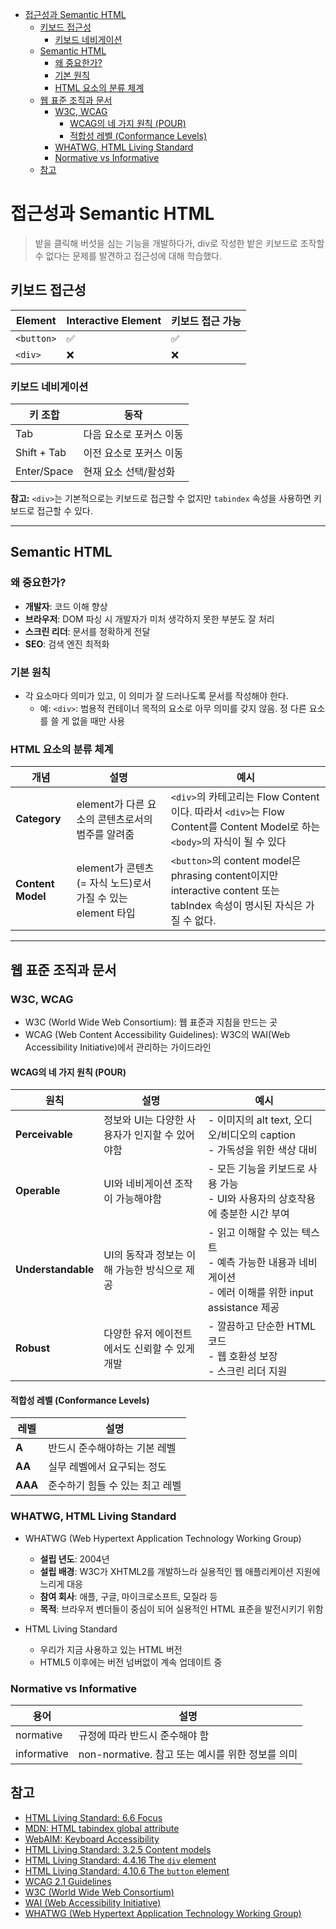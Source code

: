 - [접근성과 Semantic HTML](#접근성과-semantic-html)
  - [키보드 접근성](#키보드-접근성)
    - [키보드 네비게이션](#키보드-네비게이션)
  - [Semantic HTML](#semantic-html)
    - [왜 중요한가?](#왜-중요한가)
    - [기본 원칙](#기본-원칙)
    - [HTML 요소의 분류 체계](#html-요소의-분류-체계)
  - [웹 표준 조직과 문서](#웹-표준-조직과-문서)
    - [W3C, WCAG](#w3c-wcag)
      - [WCAG의 네 가지 원칙 (POUR)](#wcag의-네-가지-원칙-pour)
      - [적합성 레벨 (Conformance Levels)](#적합성-레벨-conformance-levels)
    - [WHATWG, HTML Living Standard](#whatwg-html-living-standard)
    - [Normative vs Informative](#normative-vs-informative)
  - [참고](#참고)

# 접근성과 Semantic HTML

> 밭을 클릭해 버섯을 심는 기능을 개발하다가, div로 작성한 밭은 키보드로 조작할 수 없다는 문제를 발견하고 접근성에 대해 학습했다.

## 키보드 접근성

| Element    | Interactive Element | 키보드 접근 가능 |
| ---------- | ------------------- | ---------------- |
| `<button>` | ✅                  | ✅               |
| `<div>`    | ❌                  | ❌               |

### 키보드 네비게이션

| 키 조합     | 동작                    |
| ----------- | ----------------------- |
| Tab         | 다음 요소로 포커스 이동 |
| Shift + Tab | 이전 요소로 포커스 이동 |
| Enter/Space | 현재 요소 선택/활성화   |

**참고:** `<div>`는 기본적으로는 키보드로 접근할 수 없지만 `tabindex` 속성을 사용하면 키보드로 접근할 수 있다.

---

## Semantic HTML

### 왜 중요한가?

- **개발자**: 코드 이해 향상
- **브라우저**: DOM 파싱 시 개발자가 미처 생각하지 못한 부분도 잘 처리
- **스크린 리더**: 문서를 정확하게 전달
- **SEO**: 검색 엔진 최적화

### 기본 원칙

- 각 요소마다 의미가 있고, 이 의미가 잘 드러나도록 문서를 작성해야 한다.
  - 예: `<div>`: 범용적 컨테이너 목적의 요소로 아무 의미를 갖지 않음. 정 다른 요소를 쓸 게 없을 때만 사용

### HTML 요소의 분류 체계

| 개념              | 설명                                                        | 예시                                                                                                                     |
| ----------------- | ----------------------------------------------------------- | ------------------------------------------------------------------------------------------------------------------------ |
| **Category**      | element가 다른 요소의 콘텐츠로서의 범주를 알려줌            | `<div>`의 카테고리는 Flow Content이다. 따라서 `<div>`는 Flow Content를 Content Model로 하는 `<body>`의 자식이 될 수 있다 |
| **Content Model** | element가 콘텐츠(= 자식 노드)로서 가질 수 있는 element 타입 | `<button>`의 content model은 phrasing content이지만 interactive content 또는 tabIndex 속성이 명시된 자식은 가질 수 없다. |

---

## 웹 표준 조직과 문서

### W3C, WCAG

- W3C (World Wide Web Consortium): 웹 표준과 지침을 만드는 곳
- WCAG (Web Content Accessibility Guidelines): W3C의 WAI(Web Accessibility Initiative)에서 관리하는 가이드라인

#### WCAG의 네 가지 원칙 (POUR)

| 원칙               | 설명                                           | 예시                                                                                                        |
| ------------------ | ---------------------------------------------- | ----------------------------------------------------------------------------------------------------------- |
| **Perceivable**    | 정보와 UI는 다양한 사용자가 인지할 수 있어야함 | - 이미지의 alt text, 오디오/비디오의 caption<br>- 가독성을 위한 색상 대비                                   |
| **Operable**       | UI와 네비게이션 조작이 가능해야함              | - 모든 기능을 키보드로 사용 가능<br>- UI와 사용자의 상호작용에 충분한 시간 부여                             |
| **Understandable** | UI의 동작과 정보는 이해 가능한 방식으로 제공   | - 읽고 이해할 수 있는 텍스트<br>- 예측 가능한 내용과 네비게이션<br>- 에러 이해를 위한 input assistance 제공 |
| **Robust**         | 다양한 유저 에이전트에서도 신뢰할 수 있게 개발 | - 깔끔하고 단순한 HTML 코드<br>- 웹 호환성 보장<br>- 스크린 리더 지원                                       |

#### 적합성 레벨 (Conformance Levels)

| 레벨    | 설명                            |
| ------- | ------------------------------- |
| **A**   | 반드시 준수해야하는 기본 레벨   |
| **AA**  | 실무 레벨에서 요구되는 정도     |
| **AAA** | 준수하기 힘들 수 있는 최고 레벨 |

### WHATWG, HTML Living Standard

- WHATWG (Web Hypertext Application Technology Working Group)

  - **설립 년도**: 2004년
  - **설립 배경**: W3C가 XHTML2를 개발하느라 실용적인 웹 애플리케이션 지원에 느리게 대응
  - **참여 회사**: 애플, 구글, 마이크로소프트, 모질라 등
  - **목적**: 브라우저 벤더들이 중심이 되어 실용적인 HTML 표준을 발전시키기 위함

- HTML Living Standard
  - 우리가 지금 사용하고 있는 HTML 버전
  - HTML5 이후에는 버전 넘버없이 계속 업데이트 중

### Normative vs Informative

| 용어        | 설명                                             |
| ----------- | ------------------------------------------------ |
| normative   | 규정에 따라 반드시 준수해야 함                   |
| informative | non-normative. 참고 또는 예시를 위한 정보를 의미 |

## 참고

- [HTML Living Standard: 6.6 Focus](https://html.spec.whatwg.org/#focus)
- [MDN: HTML tabindex global attribute](https://developer.mozilla.org/en-US/docs/Web/HTML/Global_attributes/tabindex)
- [WebAIM: Keyboard Accessibility](https://webaim.org/techniques/keyboard/)
- [HTML Living Standard: 3.2.5 Content models](https://html.spec.whatwg.org/#content-models)
- [HTML Living Standard: 4.4.16 The `div` element](https://html.spec.whatwg.org/#the-div-element)
- [HTML Living Standard: 4.10.6 The `button` element](https://html.spec.whatwg.org/#the-button-element)
- [WCAG 2.1 Guidelines](https://www.w3.org/WAI/WCAG21/Understanding/)
- [W3C (World Wide Web Consortium)](https://www.w3.org/)
- [WAI (Web Accessibility Initiative)](https://www.w3.org/WAI/)
- [WHATWG (Web Hypertext Application Technology Working Group)](https://whatwg.org/)
